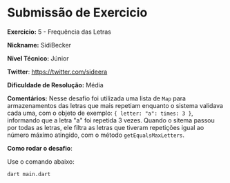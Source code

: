 # Submissão de Exercicio

**Exercicio:** 5 - Frequência das Letras

**Nickname:** SidiBecker

**Nível Técnico:** Júnior

**Twitter**: https://twitter.com/sideera

**Dificuldade de Resolução:** Média

**Comentários:** Nesse desafio foi utilizada uma lista de  ```Map``` para armazenamentos das letras que mais repetiam enquanto o sistema validava cada uma, com o objeto de exemplo: ```{ letter: "a": times: 3 }```, informando que a letra "a" foi repetida 3 vezes. Quando o sitema passou por todas as letras, ele filtra as letras que tiveram repetições igual ao número máximo atingido, com o método ```getEqualsMaxLetters```.

**Como rodar o desafio**: 

Use o comando abaixo: 
```bash
dart main.dart
```